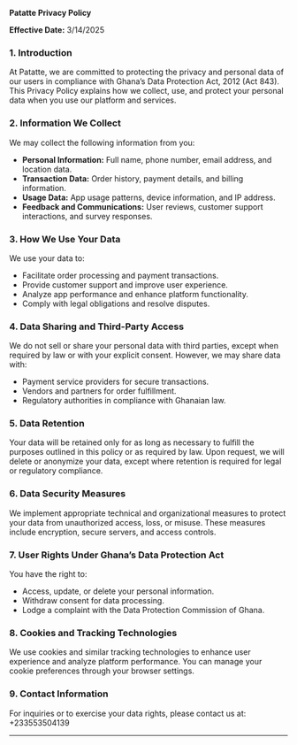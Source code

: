 **Patatte Privacy Policy**

**Effective Date:** 3/14/2025

### **1\. Introduction**

At Patatte, we are committed to protecting the privacy and personal data of our users in compliance with Ghana’s Data Protection Act, 2012 (Act 843). This Privacy Policy explains how we collect, use, and protect your personal data when you use our platform and services.

### **2\. Information We Collect**

We may collect the following information from you:

* **Personal Information:** Full name, phone number, email address, and location data.  
* **Transaction Data:** Order history, payment details, and billing information.  
* **Usage Data:** App usage patterns, device information, and IP address.  
* **Feedback and Communications:** User reviews, customer support interactions, and survey responses.

### **3\. How We Use Your Data**

We use your data to:

* Facilitate order processing and payment transactions.  
* Provide customer support and improve user experience.  
* Analyze app performance and enhance platform functionality.  
* Comply with legal obligations and resolve disputes.

### **4\. Data Sharing and Third-Party Access**

We do not sell or share your personal data with third parties, except when required by law or with your explicit consent. However, we may share data with:

* Payment service providers for secure transactions.  
* Vendors and partners for order fulfillment.  
* Regulatory authorities in compliance with Ghanaian law.

### **5\. Data Retention**

Your data will be retained only for as long as necessary to fulfill the purposes outlined in this policy or as required by law. Upon request, we will delete or anonymize your data, except where retention is required for legal or regulatory compliance.

### **6\. Data Security Measures**

We implement appropriate technical and organizational measures to protect your data from unauthorized access, loss, or misuse. These measures include encryption, secure servers, and access controls.

### **7\. User Rights Under Ghana’s Data Protection Act**

You have the right to:

* Access, update, or delete your personal information.  
* Withdraw consent for data processing.  
* Lodge a complaint with the Data Protection Commission of Ghana.

### **8\. Cookies and Tracking Technologies**

We use cookies and similar tracking technologies to enhance user experience and analyze platform performance. You can manage your cookie preferences through your browser settings.

### **9\. Contact Information**

For inquiries or to exercise your data rights, please contact us at:   
 \+233553504139

---

